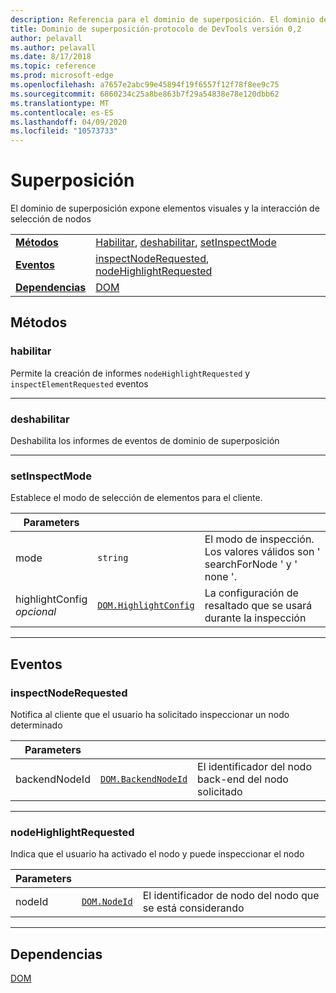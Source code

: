 ```yaml
---
description: Referencia para el dominio de superposición. El dominio de superposición expone elementos visuales y la interacción de selección de nodos
title: Dominio de superposición-protocolo de DevTools versión 0,2
author: pelavall
ms.author: pelavall
ms.date: 8/17/2018
ms.topic: reference
ms.prod: microsoft-edge
ms.openlocfilehash: a7657e2abc99e45894f19f6557f12f78f8ee9c75
ms.sourcegitcommit: 6860234c25a8be863b7f29a54838e78e120dbb62
ms.translationtype: MT
ms.contentlocale: es-ES
ms.lasthandoff: 04/09/2020
ms.locfileid: "10573733"
---
```

# Superposición
El dominio de superposición expone elementos visuales y la interacción de selección de nodos

| | |
|-|-|
| [**Métodos**](#methods) | [Habilitar](#enable), [deshabilitar](#disable), [setInspectMode](#setinspectmode) |
| [**Eventos**](#events) | [inspectNodeRequested](#inspectnoderequested), [nodeHighlightRequested](#nodehighlightrequested) |
| [**Dependencias**](#dependencies) | [DOM](dom.md) |
## Métodos

### habilitar
Permite la creación de informes <code>nodeHighlightRequested</code> y <code>inspectElementRequested</code> eventos

</p>

---

### deshabilitar 
Deshabilita los informes de eventos de dominio de superposición

</p>

---

### setInspectMode
Establece el modo de selección de elementos para el cliente.

<table>
    <thead>
        <tr>
            <th>Parameters</th>
            <th></th>
            <th></th>
        </tr>
    </thead>
    <tbody>
        <tr>
            <td>mode</td>
            <td><code class="flyout">string</code></td>
            <td>El modo de inspección.  Los valores válidos son ' searchForNode ' y ' none '.</td>
        </tr>
        <tr>
            <td>highlightConfig <br/> <i>opcional</i></td>
            <td><a href="dom.md#highlightconfig"><code class="flyout">DOM.HighlightConfig</code></a></td>
            <td>La configuración de resaltado que se usará durante la inspección</td>
        </tr>
    </tbody>
</table>
</p>

---

## Eventos

### inspectNodeRequested
Notifica al cliente que el usuario ha solicitado inspeccionar un nodo determinado

<table>
    <thead>
        <tr>
            <th>Parameters</th>
            <th></th>
            <th></th>
        </tr>
    </thead>
    <tbody>
        <tr>
            <td>backendNodeId</td>
            <td><a href="dom.md#backendnodeid"><code class="flyout">DOM.BackendNodeId</code></a></td>
            <td>El identificador del nodo back-end del nodo solicitado</td>
        </tr>
    </tbody>
</table>
</p>

---

### nodeHighlightRequested
Indica que el usuario ha activado el nodo y puede inspeccionar el nodo

<table>
    <thead>
        <tr>
            <th>Parameters</th>
            <th></th>
            <th></th>
        </tr>
    </thead>
    <tbody>
        <tr>
            <td>nodeId</td>
            <td><a href="dom.md#nodeid"><code class="flyout">DOM.NodeId</code></a></td>
            <td>El identificador de nodo del nodo que se está considerando</td>
        </tr>
    </tbody>
</table>
</p>

---

## Dependencias

[DOM](dom.md)